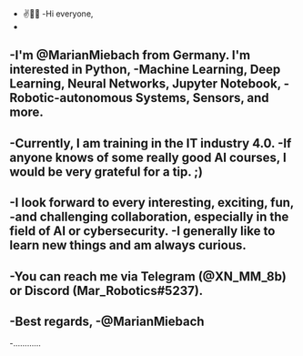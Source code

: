 - ✌
-Hi everyone,
-
-I'm @MarianMiebach from Germany. I'm interested in Python, 
-Machine Learning, Deep Learning, Neural Networks, Jupyter Notebook, 
-Robotic-autonomous Systems, Sensors, and more.
-
-Currently, I am training in the IT industry 4.0. 
-If anyone knows of some really good AI courses, I would be very grateful for a tip. ;)
-
-I look forward to every interesting, exciting, fun, 
-and challenging collaboration, especially in the field of AI or cybersecurity. 
-I generally like to learn new things and am always curious.
-
-You can reach me via Telegram (@XN_MM_8b) or Discord (Mar_Robotics#5237).
-
-Best regards,
-@MarianMiebach
-



-............
